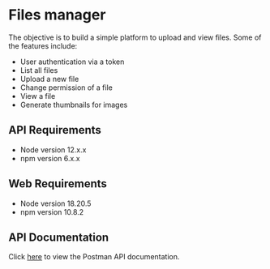 # Files manager
The objective is to build a simple platform to upload and view files. Some of the features include:
* User authentication via a token
* List all files
* Upload a new file
* Change permission of a file
* View a file
* Generate thumbnails for images

## API Requirements
- Node version 12.x.x
- npm version 6.x.x

## Web Requirements
- Node version 18.20.5
- npm version 10.8.2

## API Documentation
Click [here](https://web.postman.co/workspace/b5c98977-165e-4a15-9cb5-2e7174b98542) to view the Postman API documentation.
